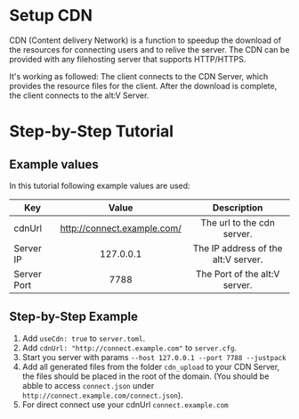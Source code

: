 # Setup CDN

CDN (Content delivery Network) is a function to speedup the download of the resources for connecting users and to relive the server. The CDN can be provided with any filehosting server that supports HTTP/HTTPS.

It's working as followed: The client connects to the CDN Server, which provides the resource files for the client. After the download is complete, the client connects to the alt:V Server.

# Step-by-Step Tutorial

## Example values

In this tutorial following example values are used:

| Key   |             Value             |             Description             |
| ------ | :-------------------------------: | :-------------------------------: |
|   cdnUrl      |   http://connect.example.com/ |   The url to the cdn server.          |
|   Server IP   |   127.0.0.1                   |   The IP address of the alt:V server. |
|   Server Port |   7788                        |   The Port of the alt:V server.       |

## Step-by-Step Example

1. Add `useCdn: true` to `server.toml`.
2. Add `cdnUrl: "http://connect.example.com"` to `server.cfg`.
3. Start you server with params `--host 127.0.0.1 --port 7788 --justpack`
4. Add all generated files from the folder `cdn_upload` to your CDN Server, the files should be placed in the root of the domain. (You should be abble to access `connect.json` under `http://connect.example.com/connect.json`).
5. For direct connect use your cdnUrl `connect.example.com`
